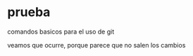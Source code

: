 # prueba

comandos basicos para el uso de git


veamos que ocurre, porque parece que no salen los cambios
